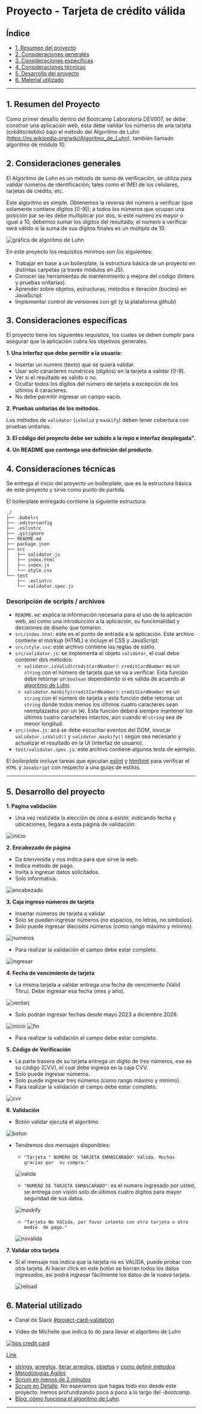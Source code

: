 # Proyecto - Tarjeta de crédito válida

## Índice

* [1. Resumen del proyecto](#1-resumen-del-proyecto)
* [2. Consideraciones generales](#2-consideraciones-generales)
* [3. Consideraciones específicas](#3-consideraciones-específicas)
* [4. Consideraciones técnicas](#4-consideraciones-técnicas)
* [5. Desarrollo del proyecto](#5-desarrollo-del-proyecto)
* [6. Material utilizado](#6-material-utilizado)

***

## 1. Resumen del Proyecto

Como primer desafío dentro del Bootcamp Laboratoria DEV007, se debe 
construir una aplicación web, esta debe validar los números de una 
tarjeta (crédito/debito) bajo el método del Algoritmo de Luhn 
(https://es.wikipedia.org/wiki/Algoritmo_de_Luhn), también llamado 
algoritmo de módulo 10.

## 2. Consideraciones generales

El Algoritmo de Luhn es un método de suma de verificación, se utiliza
para validar números de identificación; tales como el IMEI de los
celulares, tarjetas de crédito, etc.

Este algoritmo es simple. Obtenemos la reversa del número a verificar 
(que solamente contiene dígitos [0-9]); a todos los números que ocupan
una posición par se les debe multiplicar por dos, si este número es 
mayor o igual a 10, debemos sumar los dígitos del resultado; el número
a verificar será válido si la suma de sus dígitos finales es un 
múltiplo de 10.

![gráfica de algoritmo de Luhn](https://user-images.githubusercontent.com/12631491/217016579-865679e0-0949-4afd-b13f-d2ebba7a0c54.png)

En este proyecto los requisitos mínimos son los siguientes:

* Trabajar en base a un boilerplate, la estructura básica de un proyecto 
  en distintas carpetas (a través módulos en JS).
* Conocer las herramientas de mantenimiento y mejora del código (linters
  y pruebas unitarias).
* Aprender sobre objetos, estructuras, métodos e iteración (bucles) en
  JavaScript
* Implementar control de versiones con git (y la plataforma github)

## 3. Consideraciones específicas

El proyecto tiene los siguientes requisitos, los cuales se deben cumplir 
para asegurar que la aplicación cubra los objetivos generales.

**1. Una interfaz que debe permitir a la usuaria:**

* Insertar un numero (texto) que se quiera validar. 
* Usar solo caracteres numéricos (dígitos) en la tarjeta a validar [0-9].  
* Ver si el resultado es válido o no.  
* Ocultar todos los dígitos del número de tarjeta a excepción de los 
  últimos 4 caracteres.  
* No debe permitir ingresar un campo vacío.  

**2. Pruebas unitarias de los métodos.**

Los métodos de `validator` (`isValid` y `maskify`) deben tener cobertura 
con pruebas unitarias.

**3. El código del proyecto debe ser subido a la repo e interfaz desplegada".**
  
**4. Un README que contenga una definición del producto.**
  
### 

## 4. Consideraciones técnicas

Se entrega al inicio del proyecto un boilerplate, que es la estructura
básica de este proyecto y sirve como punto de partida.

El boilerplate entregado contiene la siguiente estructura:

```text
./
├── .babelrc
├── .editorconfig
├── .eslintrc
├── .gitignore
├── README.md
├── package.json
├── src
│   ├── validator.js
│   ├── index.html
│   ├── index.js
│   └── style.css
└── test
    ├── .eslintrc
    └── validator.spec.js
```

### Descripción de scripts / archivos

* `README.md`: explica la información necesaria para el uso de la aplicación
  web, así como una introducción a la aplicación, su funcionalidad y 
  decisiones de diseño que tomaron.
* `src/index.html`: este es el punto de entrada a la aplicación. Este archivo
  contiene el _markup_ (HTML) e incluye el CSS y JavaScript.
* `src/style.css`: este archivo contiene las reglas de estilo. 
* `src/validator.js`: se implementa el objeto `validator`, el cual debe 
  contener dos métodos:
  - `validator.isValid(creditCardNumber)`: `creditCardNumber` es un `string`
     con el número de tarjeta que se va a verificar. Esta función debe 
     retornar un `boolean` dependiendo si es válida de acuerdo al 
     [algoritmo de Luhn](https://es.wikipedia.org/wiki/Algoritmo_de_Luhn).
  - `validator.maskify(creditCardNumber)`: `creditCardNumber` es un `string` 
    con el número de tarjeta y esta función debe retornar un `string` donde 
    todos menos los últimos cuatro caracteres sean reemplazados por un (`#`).
    Esta función deberá siempre mantener los últimos cuatro caracteres
    intactos, aún cuando el `string` sea de menor longitud.
* `src/index.js`: acá se debe escuchar eventos del DOM, invocar
  `validator.isValid()` y `validator.maskify()` según sea necesario y 
  actualizar el resultado en la UI (interfaz de usuario).
* `test/validator.spec.js`: este archivo contiene algunos tests de ejemplo.

El _boilerplate_ incluye tareas que ejecutan [eslint](https://eslint.org/) y
[htmlhint](https://github.com/yaniswang/HTMLHint) para verificar el `HTML` y
`JavaScript` con respecto a una guías de estilos. 

***

## 5. Desarrollo del proyecto

**1. Pagina validación**

* Una vez realizada la elección de obra a asistir, indicando fecha y 
  ubicaciones, llegara a esta página de validación:
  
![inicio](imagenesreadme/card.jpg)
  
**2. Encabezado de página**

* Da bienvenida y nos indica para que sirve la web.
* Indica método de pago.  
* Invita a ingresar datos solicitados.  
* Solo informativa.

![encabezado](imagenesreadme/encabezado.jpg)

**3. Caja ingreso números de tarjeta**

* Insertar números de tarjeta a validar.
* Solo se pueden ingresar números (no espacios, no letras, no símbolos).
* Solo puede ingresar dieciséis números (como rango máximo y mínimo).

![numeros](imagenesreadme/numerostarjeta.jpg)

* Para realizar la validación el campo debe estar completo.

![ingresar](imagenesreadme/ingresaralldatos.jpg)

**4. Fecha de vencimiento de tarjeta**

* La misma tarjeta a validar entrega una fecha de vencimiento (Valid Thru). 
  Debe ingresar esa fecha (mes y año).

![ventarj](imagenesreadme/venctarjeta.jpg)

* Solo podrán ingresar fechas desde mayo 2023 a diciembre 2028.

![inicio](imagenesreadme/fechainicio.jpg) ![fin](imagenesreadme/fechafin.jpg)

* Para realizar la validación el campo debe estar completo.

**5. Código de Verificación**

* La parte trasera de su tarjeta entrega un digito de tres números, ese
  es su código (CVV), el cual debe ingresa en la caja CVV.
* Solo puede ingresar números.
* Solo puede ingresar tres números (como rango máximo y mínimo).
* Para realizar la validación el campo debe estar completo.

![cvv](imagenesreadme/cvv.jpg)

**6. Validación**

* Botón validar ejecuta el algoritmo.

![boton](imagenesreadme/validar.jpg)

* Tendremos dos mensajes disponibles:

  - `"Tarjeta " NUMERO DE TARJETA ENMASCARADO" Válida. Muchas gracias por 
    su compra."` 
  
  ![valida](imagenesreadme/tarjetavalida.jpg)
  
  - `"NUMERO DE TARJETA ENMASCARADO"`: es el numero ingresado por usted, se 
    entrega con visión solo de últimos cuatro dígitos para mayor seguridad
    de sus datos.
    
  ![maskify](imagenesreadme/maskify.jpg)
    
  - `"Tarjeta No Válida, por favor intente con otra tarjeta u otro medio 
    de pago."` 

  ![novalida](imagenesreadme/novalida.jpg)

**7. Validar otra tarjeta**

* Si el mensaje nos indica que la tarjeta no es VALIDA, puede probar con 
   otra tarjeta.
   Al hacer click en este botón se borran todos los datos ingresados, así
   podrá ingresar fácilmente los datos de la nueva tarjeta.

  ![reload](imagenesreadme/reload.jpg)

## 6. Material utilizado

* Canal de Slack [#project-card-validation](https://claseslaboratoria.slack.com/archives/C03LXJ10WJD)

* Video de Michelle que indica to do para llevar el algoritmo de Luhn
  
[![tips credit card](https://img.youtube.com/vi/f0zL6Ot9y_w/0.jpg)](https://www.youtube.com/watch?v=f0zL6Ot9y_w)

[Link](https://www.youtube.com/watch?v=f0zL6Ot9y_w)

* [strings](https://es.javascript.info/string), 
[arreglos](https://es.javascript.info/array),
[iterar arreglos](https://dev.to/duxtech/6-maneras-de-iterar-un-array-3fbm),
[objetos](https://es.javascript.info/object) y
[como definir métodos](https://developer.mozilla.org/es/docs/Web/JavaScript/Guide/Working_with_Objects#definici%C3%B3n_de_m%C3%A9todos)
* [Metodologías Ágiles](https://www.youtube.com/watch?v=v3fLx7VHxGM)
* [Scrum en menos de 2 minutos](https://www.youtube.com/watch?v=TRcReyRYIMg)
* [Scrum en Detalle](https://www.youtube.com/watch?v=nOlwF3HRrAY&t=297s). No
  esperamos que hagas todo eso desde este proyecto. Iremos profundizando poco a
  poco a lo largo del -_bootcamp_.
* [Blog: cómo funciona el algoritmo de Luhn](http://www.quobit.mx/asi-funciona-el-algoritmo-de-luhn-para-generar-numeros-de-tarjetas-de-credito.html).

***
